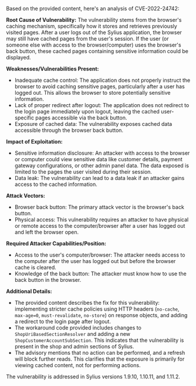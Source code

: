 Based on the provided content, here's an analysis of CVE-2022-24742:

**Root Cause of Vulnerability:**
The vulnerability stems from the browser's caching mechanism, specifically how it stores and retrieves previously visited pages. After a user logs out of the Sylius application, the browser may still have cached pages from the user's session. If the user (or someone else with access to the browser/computer) uses the browser's back button, these cached pages containing sensitive information could be displayed.

**Weaknesses/Vulnerabilities Present:**
- Inadequate cache control: The application does not properly instruct the browser to avoid caching sensitive pages, particularly after a user has logged out. This allows the browser to store potentially sensitive information.
- Lack of proper redirect after logout: The application does not redirect to the login page immediately upon logout, leaving the cached user-specific pages accessible via the back button.
- Exposure of cached data: The vulnerability exposes cached data accessible through the browser back button.

**Impact of Exploitation:**
- Sensitive information disclosure: An attacker with access to the browser or computer could view sensitive data like customer details, payment gateway configurations, or other admin panel data. The data exposed is limited to the pages the user visited during their session.
- Data leak: The vulnerability can lead to a data leak if an attacker gains access to the cached information.

**Attack Vectors:**
- Browser back button: The primary attack vector is the browser's back button.
- Physical access: This vulnerability requires an attacker to have physical or remote access to the computer/browser after a user has logged out and left the browser open.

**Required Attacker Capabilities/Position:**
- Access to the user's computer/browser: The attacker needs access to the computer after the user has logged out but before the browser cache is cleared.
- Knowledge of the back button: The attacker must know how to use the back button in the browser.

**Additional Details:**
- The provided content describes the fix for this vulnerability: implementing stricter cache policies using HTTP headers (`no-cache`, `max-age=0`, `must-revalidate`, `no-store`) on response objects, and adding a redirect to the login page after logout.
- The workaround code provided includes changes to `ShopUriBasedSectionResolver` and adding a new `ShopCustomerAccountSubSection`. This indicates that the vulnerability is present in the shop and admin sections of Sylius.
- The advisory mentions that no action can be performed, and a refresh will block further reads. This clarifies that the exposure is primarily for viewing cached content, not for performing actions.

The vulnerability is addressed in Sylius versions 1.9.10, 1.10.11, and 1.11.2.
